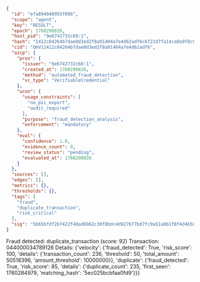 ```json
{
  "id": "efa894040955f096",
  "scope": "agent",
  "key": "RESULT",
  "epoch": 1760290826,
  "host_pid": "9e6742732c60:1",
  "hash": "1412c04264b7dae0d3ed2f8a91404a7e4d62adf6c6722d7fa14ca0a9f8c03ebd",
  "cid": "QmV11412c04264b7dae0d3ed2f8a91404a7e4d62adf6",
  "aicp": {
    "prov": {
      "issuer": "9e6742732c60:1",
      "created_at": 1760290826,
      "method": "automated_fraud_detection",
      "vc_type": "VerifiableCredential"
    },
    "ucon": {
      "usage_constraints": [
        "no_pii_export",
        "audit_required"
      ],
      "purpose": "fraud_detection_analysis",
      "enforcement": "mandatory"
    },
    "eval": {
      "confidence": 1.0,
      "evidence_count": 0,
      "review_status": "pending",
      "evaluated_at": 1760290826
    }
  },
  "sources": [],
  "edges": [],
  "metrics": {},
  "thresholds": {},
  "tags": [
    "fraud",
    "duplicate_transaction",
    "risk_critical"
  ],
  "sig": "5b65bfdf2b7422f48ad6962c30f8bdc4d927b77bd7fc9a51a8b1f8f4d46584af"
}
```

Fraud detected: duplicate_transaction (score: 92)
Transaction: 044000034789126
Details: {'velocity': {'fraud_detected': True, 'risk_score': 100, 'details': {'transaction_count': 236, 'threshold': 50, 'total_amount': 50518396, 'amount_threshold': 10000000}}, 'duplicate': {'fraud_detected': True, 'risk_score': 85, 'details': {'duplicate_count': 235, 'first_seen': 1760284979, 'matching_hash': '5ec025bcbfaa0fd9'}}}